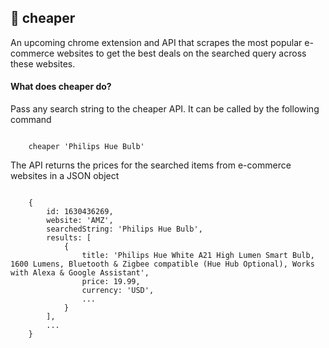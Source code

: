 ## :money_with_wings: cheaper
An upcoming chrome extension and API that scrapes the most popular e-commerce websites to get the best deals on the searched query across these websites.

#### What does cheaper do?
Pass any search string to the cheaper API. It can be called by the following command
<pre><code>
    cheaper 'Philips Hue Bulb'
</code></pre>

The API returns the prices for the searched items from e-commerce websites in a JSON object

<pre><code>
    {
        id: 1630436269,
        website: 'AMZ',
        searchedString: 'Philips Hue Bulb',
        results: [
            {
                title: 'Philips Hue White A21 High Lumen Smart Bulb, 1600 Lumens, Bluetooth & Zigbee compatible (Hue Hub Optional), Works with Alexa & Google Assistant',
                price: 19.99,
                currency: 'USD',
                ...
            }
        ],
        ...
    }
</code></pre>